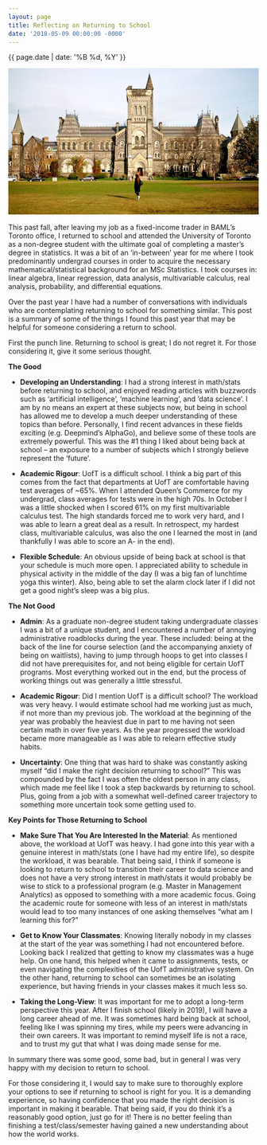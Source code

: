 ```yaml
---
layout: page
title: Reflecting on Returning to School
date: '2018-05-09 00:00:00 -0000'
---
```


{{ page.date | date: '%B %d, %Y' }}

<p style="text-align:center;"><img src="/assets/uoftcampus.jpg" alt="HTML5 Icon" width="550" height="294"></p>

This past fall, after leaving my job as a fixed-income trader in BAML’s Toronto office, I returned to school and attended the University of Toronto as a non-degree student with the ultimate goal of completing a master’s degree in statistics. It was a bit of an ‘in-between’ year for me where I took predominantly undergrad courses in order to acquire the necessary mathematical/statistical background for an MSc Statistics. I took courses in: linear algebra, linear regression, data analysis, multivariable calculus, real analysis, probability, and differential equations.

Over the past year I have had a number of conversations with individuals who are contemplating  returning to school for something similar. This post is a summary of some of the things I found this past year that may be helpful for someone considering a return to school.

First the punch line. Returning to school is great; I do not regret it. For those considering it, give it some serious thought.

**The Good**

- **Developing an Understanding**: I had a strong interest in math/stats before returning to school, and enjoyed reading articles with buzzwords such as ‘artificial intelligence’, ‘machine learning’, and ‘data science’. I am by no means an expert at these subjects now, but being in school has allowed me to develop a much deeper understanding of these topics than before. Personally, I find recent advances in these fields exciting (e.g. Deepmind’s AlphaGo), and believe some of these tools are extremely powerful. This was the #1 thing I liked about being back at school – an exposure to a number of subjects which I strongly believe represent the ‘future’.

- **Academic Rigour**: UofT is a difficult school. I think a big part of this comes from the fact that departments at UofT are comfortable having test averages of ~65%. When I attended Queen’s Commerce for my undergrad, class averages for tests were in the high 70s. In October I was a little shocked when I scored 61% on my first multivariable calculus test. The high standards forced me to work very hard, and I was able to learn a great deal as a result. In retrospect, my hardest class, multivariable calculus, was also the one I learned the most in (and thankfully I was able to score an A- in the end).

- **Flexible Schedule**: An obvious upside of being back at school is that your schedule is much more open. I appreciated ability to schedule in physical activity in the middle of the day (I was a big fan of lunchtime yoga this winter). Also, being able to set the alarm clock later if I did not get a good night’s sleep was a big plus.

**The Not Good**

- **Admin**: As a graduate non-degree student taking undergraduate classes I was a bit of a unique student, and I encountered a number of annoying administrative roadblocks during the year. These included: being at the back of the line for course selection (and the accompanying anxiety of being on waitlists), having to jump through hoops to get into classes I did not have prerequisites for, and not being eligible for certain UofT programs. Most everything worked out in the end, but the process of working things out was generally a little stressful.

- **Academic Rigour**: Did I mention UofT is a difficult school? The workload was very heavy. I would estimate school had me working just as much, if not more than my previous job. The workload at the beginning of the year was probably the heaviest due in part to me having not seen certain math in over five years. As the year progressed the workload became more manageable as I was able to relearn effective study habits.

- **Uncertainty**: One thing that was hard to shake was constantly asking myself “did I make the right decision returning to school?” This was compounded by the fact I was often the oldest person in any class, which made me feel like I took a step backwards by returning to school. Plus, going from a job with a somewhat well-defined career trajectory to something more uncertain took some getting used to.

**Key Points for Those Returning to School**

- **Make Sure That You Are Interested In the Material**: As mentioned above, the workload at UofT was heavy. I had gone into this year with a genuine interest in math/stats (one I have had my entire life), so despite the workload, it was bearable. That being said, I think if someone is looking to return to school to transition their career to data science and does not have a very strong interest in math/stats it would probably be wise to stick to a professional program (e.g. Master in Management Analytics) as opposed to something with a more academic focus. Going the academic route for someone with less of an interest in math/stats would lead to too many instances of one asking themselves “what am I learning this for?”

- **Get to Know Your Classmates**: Knowing literally nobody in my classes at the start of the year was something I had not encountered before. Looking back I realized that getting to know my classmates was a huge help. On one hand, this helped when it came to assignments, tests, or even navigating the complexities of the UofT administrative system. On the other hand, returning to school can sometimes be an isolating experience, but having friends in your classes makes it much less so.

- **Taking the Long-View**: It was important for me to adopt a long-term perspective this year. After I finish school (likely in 2019), I will have a long career ahead of me. It was sometimes hard being back at school, feeling like I was spinning my tires, while my peers were advancing in their own careers. It was important to remind myself life is not a race, and to trust my gut that what I was doing made sense for me.

In summary there was some good, some bad, but in general I was very happy with my decision to return to school.

For those considering it, I would say to make sure to thoroughly explore your options to see if returning to school is right for you. It is a demanding experience, so having confidence that you made the right decision is important in making it bearable. That being said, if you do think it’s a reasonably good option, just go for it! There is no better feeling than finishing a test/class/semester having gained a new understanding about how the world works.
